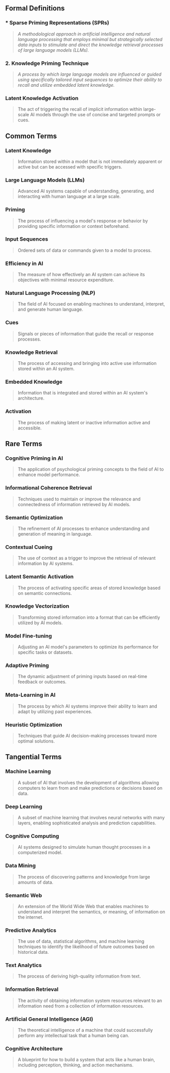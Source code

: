 ## Formal Definitions

### * Sparse Priming Representations (SPRs)

> *A methodological approach in artificial intelligence and natural language processing that employs minimal but strategically selected data inputs to stimulate and direct the knowledge retrieval processes of large language models (LLMs).*

### 2. Knowledge Priming Technique

> *A process by which large language models are influenced or guided using specifically tailored input sequences to optimize their ability to recall and utilize embedded latent knowledge.*

### Latent Knowledge Activation

> The act of triggering the recall of implicit information within large-scale AI models through the use of concise and targeted prompts or cues.

## Common Terms

### Latent Knowledge

> Information stored within a model that is not immediately apparent or active but can be accessed with specific triggers.

### Large Language Models (LLMs)

> Advanced AI systems capable of understanding, generating, and interacting with human language at a large scale.

### Priming

> The process of influencing a model's response or behavior by providing specific information or context beforehand.

### Input Sequences

> Ordered sets of data or commands given to a model to process.

### Efficiency in AI

> The measure of how effectively an AI system can achieve its objectives with minimal resource expenditure.

### Natural Language Processing (NLP)

> The field of AI focused on enabling machines to understand, interpret, and generate human language.

### Cues

> Signals or pieces of information that guide the recall or response processes.

### Knowledge Retrieval

> The process of accessing and bringing into active use information stored within an AI system.

### Embedded Knowledge

> Information that is integrated and stored within an AI system's architecture.

### Activation

> The process of making latent or inactive information active and accessible.

## Rare Terms

### Cognitive Priming in AI

> The application of psychological priming concepts to the field of AI to enhance model performance.

### Informational Coherence Retrieval

> Techniques used to maintain or improve the relevance and connectedness of information retrieved by AI models.

### Semantic Optimization

> The refinement of AI processes to enhance understanding and generation of meaning in language.

### Contextual Cueing

> The use of context as a trigger to improve the retrieval of relevant information by AI systems.

### Latent Semantic Activation

> The process of activating specific areas of stored knowledge based on semantic connections.

### Knowledge Vectorization

> Transforming stored information into a format that can be efficiently utilized by AI models.

### Model Fine-tuning

> Adjusting an AI model's parameters to optimize its performance for specific tasks or datasets.

### Adaptive Priming

> The dynamic adjustment of priming inputs based on real-time feedback or outcomes.

### Meta-Learning in AI

> The process by which AI systems improve their ability to learn and adapt by utilizing past experiences.

### Heuristic Optimization

> Techniques that guide AI decision-making processes toward more optimal solutions.

## Tangential Terms

### Machine Learning

> A subset of AI that involves the development of algorithms allowing computers to learn from and make predictions or decisions based on data.

### Deep Learning

> A subset of machine learning that involves neural networks with many layers, enabling sophisticated analysis and prediction capabilities.

### Cognitive Computing

> AI systems designed to simulate human thought processes in a computerized model.

### Data Mining

> The process of discovering patterns and knowledge from large amounts of data.

### Semantic Web

> An extension of the World Wide Web that enables machines to understand and interpret the semantics, or meaning, of information on the internet.

### Predictive Analytics

> The use of data, statistical algorithms, and machine learning techniques to identify the likelihood of future outcomes based on historical data.

### Text Analytics

> The process of deriving high-quality information from text.

### Information Retrieval

> The activity of obtaining information system resources relevant to an information need from a collection of information resources.

### Artificial General Intelligence (AGI)

> The theoretical intelligence of a machine that could successfully perform any intellectual task that a human being can.

### Cognitive Architecture

> A blueprint for how to build a system that acts like a human brain, including perception, thinking, and action mechanisms.
